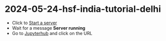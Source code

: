 #  2024-05-24-hsf-india-tutorial-delhi

* Click to [Start a server](https://binderhub.ssl-hep.org/build/gh/research-software-collaborations/courses-hsf-india-may2024/gpu?gpuModel=&site=nrp&gpuCount=1&qos=Burstable&cpu=1&memory=1.0)
* Wait for a message <b>Server running</b>
* Go to [Jupyterhub](https://jupyterhub.ssl-hep.org/hub/home) and click on the URL
